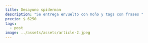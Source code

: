 ```yaml
---
title: Desayuno spiderman
description: "Se entrega envuelto con moño y tags con frases "
precio: $ 6250
tags:
  - post
image: ../assets/assets/article-2.jpeg
---
```

